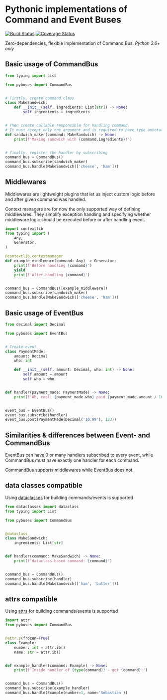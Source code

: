 Pythonic implementations of Command and Event Buses 
====
[![Build Status](https://travis-ci.org/Enforcer/pycommand_bus.svg?branch=master)](https://travis-ci.org/Enforcer/pycommand_bus)
[![Coverage Status](https://coveralls.io/repos/github/Enforcer/pycommand_bus/badge.svg)](https://coveralls.io/github/Enforcer/pycommand_bus)

Zero-dependencies, flexible implementation of Command Bus. *Python 3.6+ only* 
## Basic usage of CommandBus
```python
from typing import List

from pybuses import CommandBus


# Firstly, create command class
class MakeSandwich:
    def __init__(self, ingredients: List[str]) -> None:
        self.ingredients = ingredients


# Then create callable responsible for handling command.
# It must accept only one argument and is required to have type annotation for it.
def sandwich_maker(command: MakeSandwich) -> None:
    print(f'Making sandwich with {command.ingredients}!')


# finally, register the handler by subscribing
command_bus = CommandBus()
command_bus.subscribe(sandwich_maker)
command_bus.handle(MakeSandwich(['cheese', 'ham']))
```

## Middlewares
Middlewares are lightweight plugins that let us inject custom logic before and after given command was handled.

Context managers are for now the only supported way of defining middlewares. They simplify exception handling and specifying whether middleware logic should be executed before or after handling event. 
```python
import contextlib
from typing import (
    Any,
    Generator,
)

@contextlib.contextmanager
def example_middleware(command: Any) -> Generator:
    print(f'Before handling {command}')
    yield
    print(f'After handling {command}')


command_bus = CommandBus([example_middleware])
command_bus.subscribe(sandwich_maker)
command_bus.handle(MakeSandwich(['cheese', 'ham']))
```


## Basic usage of EventBus
```python
from decimal import Decimal

from pybuses import EventBus


# Create event
class PaymentMade:
    amount: Decimal
    who: int

    def __init__(self, amount: Decimal, who: int) -> None:
        self.amount = amount
        self.who = who


def handler(payment_made: PaymentMade) -> None:
    print(f'Oh, cool! {payment_made.who} paid {payment_made.amount / 100}$!')


event_bus = EventBus()
event_bus.subscribe(handler)
event_bus.post(PaymentMade(Decimal('10.99'), 123))
```

## Similarities & differences between Event- and CommandBus
EventBus can have 0 or many handlers subscribed to every event, while CommandBus must have exactly one handler for each command.

CommandBus supports middlewares while EventBus does not.


## data classes compatible
Using [dataclasses](https://docs.python.org/3/library/dataclasses.html) for building commands/events is supported
```python
from dataclasses import dataclass
from typing import List

from pybuses import CommandBus


@dataclass
class MakeSandwich:
    ingredients: List[str]


def handler(command: MakeSandwich) -> None:
    print(f'dataclass-based command: {command}')


command_bus = CommandBus()
command_bus.subscribe(handler)
command_bus.handle(MakeSandwich(['ham', 'butter']))
```

## attrs compatible
Using [attrs](http://attrs.org/) for building commands/events is supported
```python
import attr
from pybuses import CommandBus


@attr.s(frozen=True)
class Example:
    number: int = attr.ib()
    name: str = attr.ib()


def example_handler(command: Example) -> None:
    print(f'Inside handler of {type(command)} - got {command}!')


command_bus = CommandBus()
command_bus.subscribe(example_handler)
command_bus.handle(Example(number=1, name='Sebastian'))
```
